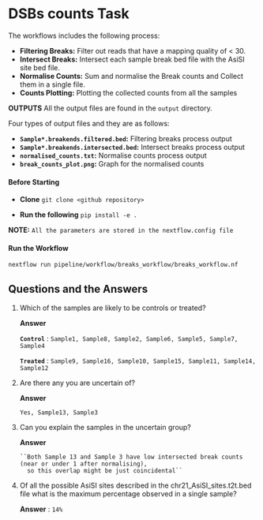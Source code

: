 ﻿
# DSBs counts Task

The workflows includes the following process:
-  **Filtering Breaks:** Filter out reads that have a mapping quality of < 30.
-  **Intersect Breaks:** Intersect each sample break bed file with the AsiSI site bed file.
-  **Normalise Counts:** Sum and normalise the Break counts and Collect them in a single file.
-  **Counts Plotting:** Plotting the collected counts from all the samples

**OUTPUTS**
All the output files are found in the ``output`` directory.  

Four types of output files and they are as follows:
-  **``Sample*.breakends.filtered.bed``:** Filtering breaks process output
- **``Sample*.breakends.intersected.bed``:** Intersect breaks process output
- **``normalised_counts.txt``:** Normalise counts process output
- **``break_counts_plot.png``:** Graph for the normalised counts 

#### Before Starting
-  **Clone**
``git clone <github repository>``

- **Run the following**
``pip install -e .``

**NOTE:**
``All the parameters are stored in the nextflow.config file`` 

#### Run the Workflow
``nextflow run pipeline/workflow/breaks_workflow/breaks_workflow.nf``

## Questions and the Answers
1.  Which of the samples are likely to be controls or treated?
   
	**Answer**

	**``Control``** : ``Sample1, Sample8, Sample2, Sample6, Sample5, Sample7, Sample4``

	**``Treated``** : ``Sample9, Sample16, Sample10, Sample15, Sample11, Sample14,  Sample12`` 
	
2.  Are there any you are uncertain of?
   
	**Answer**

	``Yes, Sample13, Sample3``
3.  Can you explain the samples in the uncertain group?
   
       **Answer**  

        ``Both Sample 13 and Sample 3 have low intersected break counts (near or under 1 after normalising),
          so this overlap might be just coincidental``  

5.  Of all the possible AsiSI sites described in the chr21_AsiSI_sites.t2t.bed file what is the maximum percentage observed in a single sample?  

       **Answer** : ``14%``
